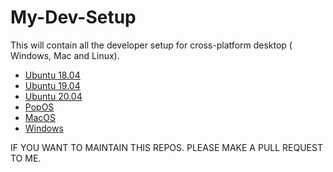 # My-Dev-Setup
This will contain all the developer setup for cross-platform desktop ( Windows, Mac and Linux).

- [Ubuntu 18.04](Ubuntu1804.md)
- [Ubuntu 19.04](Ubuntu1904.md)
- [Ubuntu 20.04](Ubuntu2004.md)
- [PopOS](POP_OS.md)
- [MacOS](MACOS.md)
- [Windows](WINDOWS.md)

IF YOU WANT TO MAINTAIN THIS REPOS. PLEASE MAKE A PULL REQUEST TO ME.
